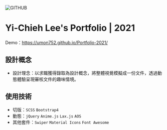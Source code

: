 ![GITHUB]( https://storage.googleapis.com/vue-course-api.appspot.com/umon752/1629044750148.jpg?GoogleAccessId=firebase-adminsdk-zzty7%40vue-course-api.iam.gserviceaccount.com&Expires=1742169600&Signature=bTGXkBeZdGzsWNxSaqRW4QlAOo4YbMpP2f0jMH88CABFO2vBz73dn4vyxTLnl9H28DIEnpU7cBgueXIzJtlvQhX%2FYGv%2BkL5XXzlI%2F4NaDRuYUZMGUaNbsvJL7I375Fs4ge9d%2FSkjXq8%2F4rW9jz1wj8XD1rZoACasIdOQZeTEN%2BylCKTsUbDUe15HmCU09tFNBXS8VqoJuyYkS42LGlR3PyYoBFyyeJpQh72K9cpXq7lnBwbtJulsfUJ0VrymrwHuWVq3lWeQKH%2FMMg9biaOlcvLlsncve1nwncxeHbI6Aml7015eu1Nv3ab6TrPLf4FZAXBBFdIRBnCCEWLGRf6%2FzA%3D%3D "Yi-Chieh Lee's Portfolio")

# Yi-Chieh Lee's Portfolio | 2021
Demo：https://umon752.github.io/Portfolio-2021/

## 設計概念
* 設計理念：以求職獲得錄取為設計概念，將整體視覺模擬成一份文件，透過動態體驗呈現審核文件的趣味情境。

## 使用技術
* 切版：`SCSS` `Bootstrap4`
* 動態：`jQuery` `Anime.js` `Lax.js` `AOS`
* 其他套件：`Swiper` `Material Icons` `Font Awesome`

